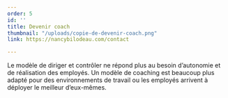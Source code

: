 ```yaml
---
order: 5
id: ''
title: Devenir coach
thumbnail: "/uploads/copie-de-devenir-coach.png"
link: https://nancybilodeau.com/contact

---
```

Le modèle de diriger et contrôler ne répond plus au besoin d’autonomie et de réalisation des employés. Un modèle de coaching est beaucoup plus adapté pour des environnements de travail ou les employés arrivent à déployer le meilleur d’eux-mêmes.
